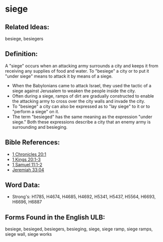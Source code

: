 # siege

## Related Ideas:

besiege, besiegers

## Definition:

A "siege" occurs when an attacking army surrounds a city and keeps it from receiving any supplies of food and water. To "besiege" a city or to put it "under siege" means to attack it by means of a siege.

* When the Babylonians came to attack Israel, they used the tactic of a siege against Jerusalem to weaken the people inside the city.
* Often during a siege, ramps of dirt are gradually constructed to enable the attacking army to cross over the city walls and invade the city.
* To "besiege" a city can also be expressed as to "lay siege" to it or to "perform a siege" on it.
* The term "besieged" has the same meaning as the expression "under siege." Both these expressions describe a city that an enemy army is surrounding and besieging.

## Bible References:

* [1 Chronicles 20:1](rc://en/tn/help/1ch/20/01)
* [1 Kings 20:1-3](rc://en/tn/help/1ki/20/01)
* [1 Samuel 11:1-2](rc://en/tn/help/1sa/11/01)
* [Jeremiah 33:04](rc://en/tn/help/jer/33/04)

## Word Data:

* Strong's: H1785, H4674, H4685, H4692, H5341, H5437, H5564, H6693, H6696, H6887

## Forms Found in the English ULB:

besiege, besieged, besiegers, besieging, siege, siege ramp, siege ramps, siege wall, siege works
